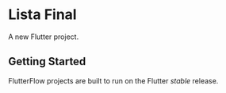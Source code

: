 # Lista Final

A new Flutter project.

## Getting Started

FlutterFlow projects are built to run on the Flutter _stable_ release.
